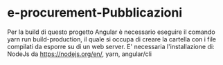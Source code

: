 # e-procurement-Pubblicazioni
Per la build di questo progetto Angular è necessario eseguire il comando yarn run build-production, il quale si occupa di creare la cartella con i file compilati da esporre su di un web server.
E' necessaria l'installazione di:
NodeJs da https://nodejs.org/en/, yarn, angular/cli

 